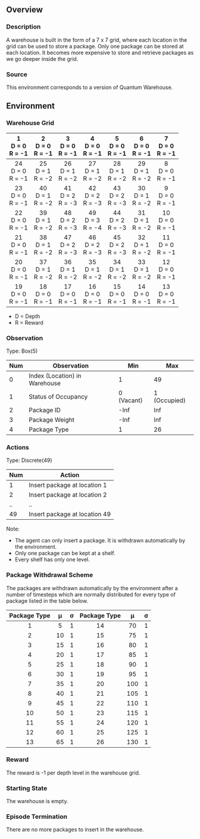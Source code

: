 ## Overview

### Description
A warehouse is built in the form of a 7 x 7 grid, where each location in the grid can be used to store a package. Only one package can be stored at each location. It becomes more expensive to store and retrieve packages as we go deeper inside the grid. 

### Source
This environment corresponds to a version of Quantum Warehouse. 

## Environment
### Warehouse Grid

|  1<br>D = 0<br>R = -1 |  2<br>D = 0<br>R = -1 |  3<br>D = 0<br>R = -1 |  4<br>D = 0<br>R = -1 |  5<br>D = 0<br>R = -1 |  6<br>D = 0<br>R = -1 |  7<br>D = 0<br>R = -1 |
|:---------------------:|:---------------------:|:---------------------:|:---------------------:|:---------------------:|:---------------------:|:---------------------:|
| 24<br>D = 0<br>R = -1 | 25<br>D = 1<br>R = -2 | 26<br>D = 1<br>R = -2 | 27<br>D = 1<br>R = -2 | 28<br>D = 1<br>R = -2 | 29<br>D = 1<br>R = -2 |  8<br>D = 0<br>R = -1 |
| 23<br>D = 0<br>R = -1 | 40<br>D = 1<br>R = -2 | 41<br>D = 2<br>R = -3 | 42<br>D = 2<br>R = -3 | 43<br>D = 2<br>R = -3 | 30<br>D = 1<br>R = -2 |  9<br>D = 0<br>R = -1 |
| 22<br>D = 0<br>R = -1 | 39<br>D = 1<br>R = -2 | 48<br>D = 2<br>R = -3 | 49<br>D = 3<br>R = -4 | 44<br>D = 2<br>R = -3 | 31<br>D = 1<br>R = -2 | 10<br>D = 0<br>R = -1 |
| 21<br>D = 0<br>R = -1 | 38<br>D = 1<br>R = -2 | 47<br>D = 2<br>R = -3 | 46<br>D = 2<br>R = -3 | 45<br>D = 2<br>R = -3 | 32<br>D = 1<br>R = -2 | 11<br>D = 0<br>R = -1 |
| 20<br>D = 0<br>R = -1 | 37<br>D = 1<br>R = -2 | 36<br>D = 1<br>R = -2 | 35<br>D = 1<br>R = -2 | 34<br>D = 1<br>R = -2 | 33<br>D = 1<br>R = -2 | 12<br>D = 0<br>R = -1 |
| 19<br>D = 0<br>R = -1 | 18<br>D = 0<br>R = -1 | 17<br>D = 0<br>R = -1 | 16<br>D = 0<br>R = -1 | 15<br>D = 0<br>R = -1 | 14<br>D = 0<br>R = -1 | 13<br>D = 0<br>R = -1 |

* D = Depth
* R = Reward

### Observation
Type: Box(5)

Num | Observation | Min | Max
---|---|---|---
0 | Index (Location) in Warehouse | 1 | 49
1 | Status of Occupancy | 0 (Vacant) | 1 (Occupied)
2 | Package ID | -Inf | Inf
3 | Package Weight | -Inf | Inf
4 | Package Type | 1 | 26

### Actions
Type: Discrete(49)

Num | Action
--- | ---
1 | Insert package at location 1
2 | Insert package at location 2
.. | ..  
49 | Insert package at location 49

Note:
* The agent can only insert a package. It is withdrawn automatically by the environment.
* Only one package can be kept at a shelf.
* Every shelf has only one level. 

### Package Withdrawal Scheme
The packages are withdrawn automatically by the environment after a number of timesteps which are normally distributed for every type of package listed in the table below.

| Package Type |  µ | σ | Package Type |  µ  | σ |
|:------------:|:--:|:-:|:------------:|:---:|:-:|
|       1      |  5 | 1 |      14      |  70 | 1 |
|       2      | 10 | 1 |      15      |  75 | 1 |
|       3      | 15 | 1 |      16      |  80 | 1 |
|       4      | 20 | 1 |      17      |  85 | 1 |
|       5      | 25 | 1 |      18      |  90 | 1 |
|       6      | 30 | 1 |      19      |  95 | 1 |
|       7      | 35 | 1 |      20      | 100 | 1 |
|       8      | 40 | 1 |      21      | 105 | 1 |
|       9      | 45 | 1 |      22      | 110 | 1 |
|      10      | 50 | 1 |      23      | 115 | 1 |
|      11      | 55 | 1 |      24      | 120 | 1 |
|      12      | 60 | 1 |      25      | 125 | 1 |
|      13      | 65 | 1 |      26      | 130 | 1 |

### Reward
The reward is -1 per depth level in the warehouse grid.

### Starting State
The warehouse is empty. 

### Episode Termination
There are no more packages to insert in the warehouse.